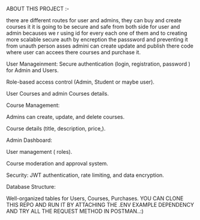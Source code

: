 ABOUT THIS PROJECT :- 

there are different routes for user and admins, they can buy and create courses it it is going to be secure and safe from both side for user and admin
becauses we r using id for every each one of them and to creating more scalable secure auth by encreption the passsword and preventing it from unauth person asses
admini can create update and publish there code where user can accees there courses and purchase it.

User Manageinment:
Secure authentication (login, registration, password ) for Admin and Users.

Role-based access control (Admin, Student or maybe user).

User Courses and admin Courses details.

Course Management:

Admins can create, update, and delete courses.

Course details (title, description, price,).

Admin Dashboard:

User management (  roles).

Course moderation and approval system.

 Security:
JWT authentication, rate limiting, and data encryption.

Database Structure:

Well-organized tables for Users, Courses, Purchases.
YOU CAN CLONE THIS REPO AND RUN IT BY ATTACHING THE .ENV EXAMPLE DEPENDENCY AND TRY ALL THE REQUEST METHOD IN POSTMAN..:)
